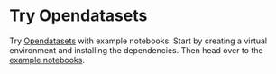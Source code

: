 # Try Opendatasets

Try [Opendatasets](https://docs.microsoft.com/azure/open-datasets/overview-what-are-open-datasets?WT.mc_id=academic-0000-alfredodeza) with example notebooks. Start by creating a virtual environment and installing the dependencies. Then head over to the [example notebooks](./notebooks).
